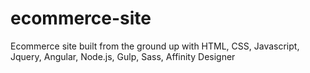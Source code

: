 # ecommerce-site
Ecommerce site built from the ground up with HTML, CSS, Javascript, Jquery, Angular, Node.js, Gulp, Sass, Affinity Designer
